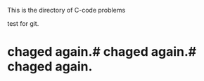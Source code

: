 This is the directory of C-code problems

test for git.	
# chaged again.# chaged again.# chaged again.
